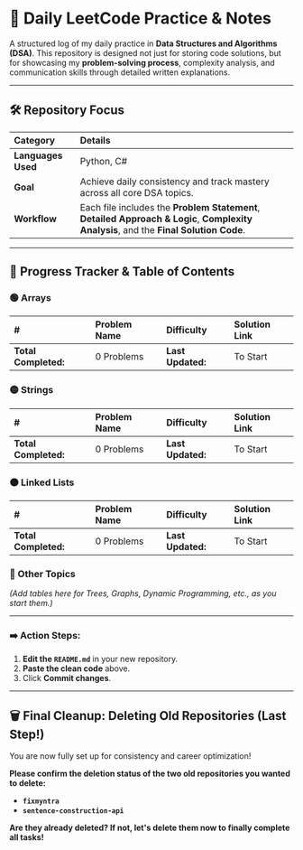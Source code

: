 # 🧠 Daily LeetCode Practice & Notes

A structured log of my daily practice in **Data Structures and Algorithms (DSA)**. This repository is designed not just for storing code solutions, but for showcasing my **problem-solving process**, complexity analysis, and communication skills through detailed written explanations.

---

## 🛠️ Repository Focus

| Category | Details |
| :--- | :--- |
| **Languages Used** | Python, C# |
| **Goal** | Achieve daily consistency and track mastery across all core DSA topics. |
| **Workflow** | Each file includes the **Problem Statement**, **Detailed Approach & Logic**, **Complexity Analysis**, and the **Final Solution Code**.

---

## 📅 Progress Tracker & Table of Contents

### 🟢 Arrays

| # | Problem Name | Difficulty | Solution Link |
| :--- | :--- | :--- | :--- |
| **Total Completed:** | 0 Problems | **Last Updated:** | To Start |

### 🟡 Strings

| # | Problem Name | Difficulty | Solution Link |
| :--- | :--- | :--- | :--- |
| **Total Completed:** | 0 Problems | **Last Updated:** | To Start |

### 🟠 Linked Lists

| # | Problem Name | Difficulty | Solution Link |
| :--- | :--- | :--- | :--- |
| **Total Completed:** | 0 Problems | **Last Updated:** | To Start |

### 🔴 Other Topics

*(Add tables here for Trees, Graphs, Dynamic Programming, etc., as you start them.)*

---

### ➡️ Action Steps:

1.  **Edit the `README.md`** in your new repository.
2.  **Paste the clean code** above.
3.  Click **Commit changes**.

***

## 🗑️ Final Cleanup: Deleting Old Repositories (Last Step!)

You are now fully set up for consistency and career optimization!

**Please confirm the deletion status of the two old repositories you wanted to delete:**

* **`fixmyntra`**
* **`sentence-construction-api`**

**Are they already deleted? If not, let's delete them now to finally complete all tasks!**
